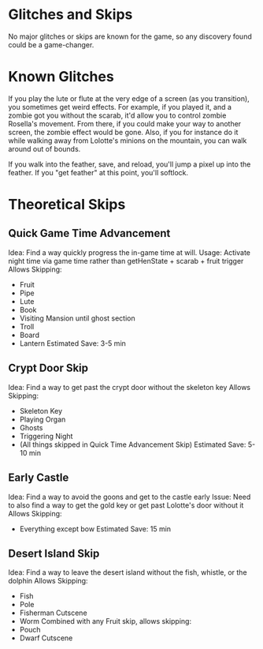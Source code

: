 # Glitches and Skips
No major glitches or skips are known for the game, so any discovery found could be a game-changer. 

# Known Glitches
If you play the lute or flute at the very edge of a screen (as you transition), you sometimes get weird effects. For example, if you played it, and a zombie got you without the scarab, it'd allow you to control zombie Rosella's movement.  From there, if you could make your way to another screen, the zombie effect would be gone. Also, if you for instance do it while walking away from Lolotte's minions on the mountain, you can walk around out of bounds.
 
If you walk into the feather, save, and reload, you'll jump a pixel up into the feather. If you "get feather" at this point, you'll softlock.

# Theoretical Skips
## Quick Game Time Advancement
Idea: Find a way quickly progress the in-game time at will.
Usage: Activate night time via game time rather than getHenState + scarab + fruit trigger
Allows Skipping:
- Fruit
- Pipe
- Lute
- Book
- Visiting Mansion until ghost section
- Troll
- Board
- Lantern
Estimated Save: 3-5 min

## Crypt Door Skip
Idea: Find a way to get past the crypt door without the skeleton key
Allows Skipping:
- Skeleton Key
- Playing Organ
- Ghosts
- Triggering Night
- (All things skipped in Quick Time Advancement Skip)
Estimated Save: 5-10 min

## Early Castle
Idea: Find a way to avoid the goons and get to the castle early
Issue: Need to also find a way to get the gold key or get past Lolotte's door without it
Allows Skipping:
- Everything except bow
Estimated Save: 15 min

## Desert Island Skip
Idea: Find a way to leave the desert island without the fish, whistle, or the dolphin
Allows Skipping:
- Fish
- Pole
- Fisherman Cutscene
- Worm
Combined with any Fruit skip, allows skipping:
- Pouch
- Dwarf Cutscene
